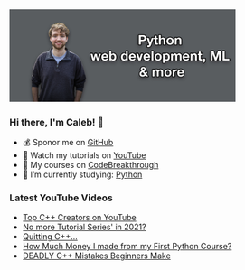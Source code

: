 <img src="github-cover-photo-my-face.jpg" width="400px" />

### Hi there, I'm Caleb! 🍛

- 💰 Sponor me on [GitHub](https://github.com/sponsors/CalebCurry)
- 🎥 Watch my tutorials on [YouTube](https://www.youtube.com/calebthevideomaker2)
- 📗 My courses on [CodeBreakthrough](https://www.codebreakthrough.com)
- 🤔 I’m currently studying: [Python](https://www.youtube.com/watch?v=s3IvdkCq2_c&t=4254s)

### Latest YouTube Videos
<!-- YOUTUBE:START -->
- [Top C++ Creators on YouTube](https://www.youtube.com/watch?v=e7kf5LdxYjw)
- [No more Tutorial Series' in 2021?](https://www.youtube.com/watch?v=lAg7GRCW1Gk)
- [Quitting C++...](https://www.youtube.com/watch?v=K7jlvk5Cceg)
- [How Much Money I made from my First Python Course?](https://www.youtube.com/watch?v=BlzAPxO3HiM)
- [DEADLY C++ Mistakes Beginners Make](https://www.youtube.com/watch?v=0G1NcVrvmqc)
<!-- YOUTUBE:END -->
